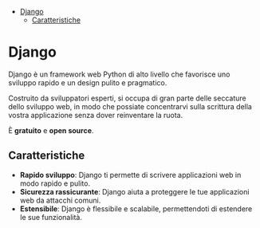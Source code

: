 - [Django](#django)
  - [Caratteristiche](#caratteristiche)

# Django

Django è un framework web Python di alto livello che favorisce uno sviluppo rapido e un design pulito e pragmatico.

Costruito da sviluppatori esperti, si occupa di gran parte delle seccature dello sviluppo web, in modo che possiate concentrarvi sulla scrittura della vostra applicazione senza dover reinventare la ruota.

È **gratuito** e **open source**.

## Caratteristiche

- **Rapido sviluppo**: Django ti permette di scrivere applicazioni web in modo rapido e pulito.
- **Sicurezza rassicurante**: Django aiuta a proteggere le tue applicazioni web da attacchi comuni.
- **Estensibile**: Django è flessibile e scalabile, permettendoti di estendere le sue funzionalità.

